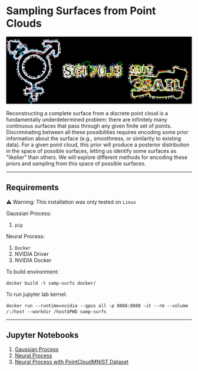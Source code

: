 # Sampling Surfaces from Point Clouds

![project banner](assets/banner.png)


Reconstructing a complete surface from a discrete point cloud is a fundamentally underdetermined problem: there are infinitely many continuous surfaces that pass through any given finite set of points. Discriminating between all these possibilities requires encoding some prior information about the surface (e.g., smoothness, or similarity to existing data). For a given point cloud, this prior will produce a posterior distribution in the space of possible surfaces, letting us identify some surfaces as "likelier" than others. We will explore different methods for encoding these priors and sampling from this space of possible surfaces.


---

## Requirements

:warning: Warning: This installation was only tested on `Linux` 

Gaussian Process:

1. `pip`

Neural Process:

1. `Docker`
2. NVIDIA Driver
3. NVIDIA Docker

To build environment:

```
docker build -t samp-surfs docker/ 
```

To run jupyter lab kernel:

```
docker run --runtime=nvidia --gpus all -p 8888:8888 -it --rm --volume /:/host --workdir /host$PWD samp-surfs

```

---

## Jupyter Notebooks

1. [Gaussian Process](gaussian_process.ipynb)
2. [Neural Process](neural_process.ipynb)
3. [Neural Process with PointCloudMNIST Dataset](neural_process_mnist.ipynb)


